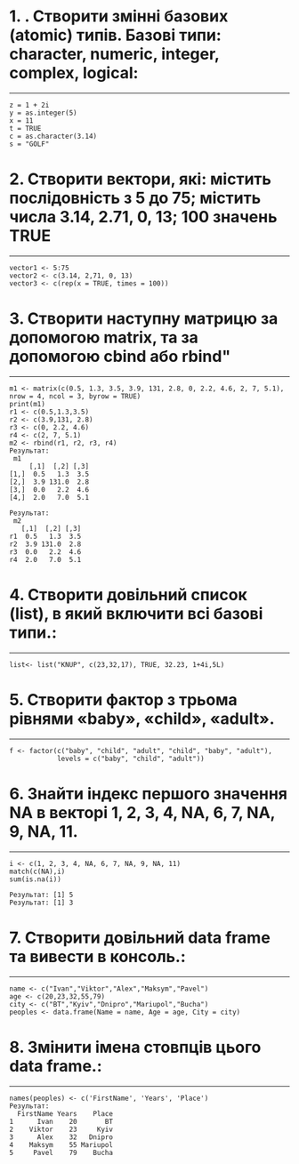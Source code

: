 # 1. . Створити змінні базових (atomic) типів. Базові типи: character, numeric,  integer, complex, logical:
---
```{r}
z = 1 + 2i
у = as.integer(5)
x = 11
t = TRUE
c = as.character(3.14)
s = "GOLF"
```
# 2. Створити вектори, які: містить послідовність з 5 до 75; містить числа 3.14, 2.71, 0, 13; 100 значень TRUE
---
```{r}
vector1 <- 5:75
vector2 <- c(3.14, 2,71, 0, 13)
vector3 <- c(rep(x = TRUE, times = 100))
```
# 3. Створити наступну матрицю за допомогою matrix, та за допомогою cbind або rbind"
---
```{r}
m1 <- matrix(c(0.5, 1.3, 3.5, 3.9, 131, 2.8, 0, 2.2, 4.6, 2, 7, 5.1), nrow = 4, ncol = 3, byrow = TRUE)
print(m1)
r1 <- c(0.5,1.3,3.5)
r2 <- c(3.9,131, 2.8)
r3 <- c(0, 2.2, 4.6)
r4 <- c(2, 7, 5.1)
m2 <- rbind(r1, r2, r3, r4)
Pезультат:
 m1
     [,1]  [,2] [,3]
[1,]  0.5   1.3  3.5
[2,]  3.9 131.0  2.8
[3,]  0.0   2.2  4.6
[4,]  2.0   7.0  5.1

Pезультат:
 m2
   [,1]  [,2] [,3]
r1  0.5   1.3  3.5
r2  3.9 131.0  2.8
r3  0.0   2.2  4.6
r4  2.0   7.0  5.1
```
# 4. Створити довільний список (list), в який включити всі базові типи.:
---
```{r}
list<- list("KNUP", c(23,32,17), TRUE, 32.23, 1+4i,5L)
```
# 5. Створити фактор з трьома рівнями «baby», «child», «adult».
---
```{r}
f <- factor(c("baby", "child", "adult", "child", "baby", "adult"), 
            levels = c("baby", "child", "adult"))

```  
# 6. Знайти індекс першого значення NA в векторі 1, 2, 3, 4, NA, 6, 7, NA, 9, NA, 11. 
---
```{r}
i <- c(1, 2, 3, 4, NA, 6, 7, NA, 9, NA, 11) 
match(c(NA),i)
sum(is.na(i))

Pезультат: [1] 5
Pезультат: [1] 3
```
# 7. Створити довільний data frame та вивести в консоль.:
---
```{r}
name <- c("Ivan","Viktor","Alex","Maksym","Pavel")
age <- c(20,23,32,55,79)
city <- c("BT","Kyiv","Dnipro","Mariupol","Bucha")
peoples <- data.frame(Name = name, Age = age, City = city)
```
# 8. Змінити імена стовпців цього data frame.:
---
```{r}
names(peoples) <- c('FirstName', 'Years', 'Place')
Результат:
  FirstName Years    Place
1      Ivan    20       BT
2    Viktor    23     Kyiv
3      Alex    32   Dnipro
4    Maksym    55 Mariupol
5     Pavel    79    Bucha
```
